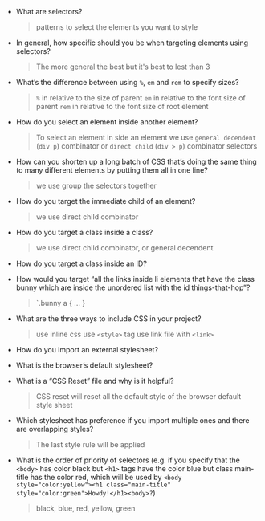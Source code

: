 * What are selectors?
  > patterns to select the elements you want to style

* In general, how specific should you be when targeting elements using selectors?
  > The more general the best
  > but it's best to lest than 3

* What’s the difference between using `%`, `em` and `rem` to specify sizes?
  > `%` in relative to the size of parent
  > `em` in relative to the font size of parent
  > `rem` in relative to the font size of root element

* How do you select an element inside another element?
  > To select an element in side an element we use `general decendent` (`div p`) combinator or `direct child` (`div > p`) combinator selectors

* How can you shorten up a long batch of CSS that’s doing the same thing to many different elements by putting them all in one line?
  > we use group the selectors together

* How do you target the immediate child of an element?
  > we use direct child combinator

* How do you target a class inside a class?
  > we use direct child combinator, or general decendent

* How do you target a class inside an ID?


* How would you target “all the links inside li elements that have the class bunny which are inside the unordered list with the id things-that-hop”?
  > `.bunny a { ... }

* What are the three ways to include CSS in your project?
  > use inline css
  > use `<style>` tag
  > use link file with `<link>`

* How do you import an external stylesheet?

* What is the browser’s default stylesheet?

* What is a “CSS Reset” file and why is it helpful?
  > CSS reset will reset all the default style of the browser default style sheet

* Which stylesheet has preference if you import multiple ones and there are overlapping styles?
  > The last style rule will be applied

* What is the order of priority of selectors (e.g. if you specify that the `<body>` has color black but `<h1>` tags have the color blue but class main-title has the color red, which will be used by `<body style="color:yellow"><h1 class="main-title" style="color:green">Howdy!</h1><body>?`)
  > black, blue, red, yellow, green